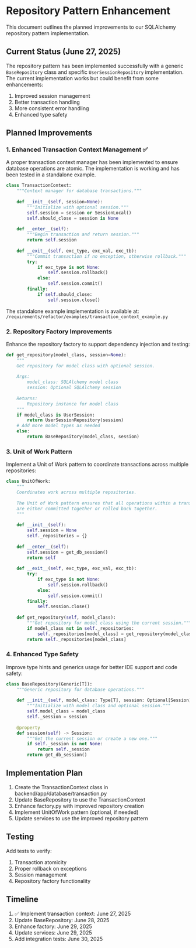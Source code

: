 # Repository Pattern Enhancement

This document outlines the planned improvements to our SQLAlchemy repository pattern implementation.

## Current Status (June 27, 2025)

The repository pattern has been implemented successfully with a generic `BaseRepository` class and specific `UserSessionRepository` implementation. The current implementation works but could benefit from some enhancements:

1. Improved session management
2. Better transaction handling
3. More consistent error handling
4. Enhanced type safety

## Planned Improvements

### 1. Enhanced Transaction Context Management ✅

A proper transaction context manager has been implemented to ensure database operations are atomic. The implementation is working and has been tested in a standalone example.

```python
class TransactionContext:
    """Context manager for database transactions."""
    
    def __init__(self, session=None):
        """Initialize with optional session."""
        self.session = session or SessionLocal()
        self.should_close = session is None
    
    def __enter__(self):
        """Begin transaction and return session."""
        return self.session
    
    def __exit__(self, exc_type, exc_val, exc_tb):
        """Commit transaction if no exception, otherwise rollback."""
        try:
            if exc_type is not None:
                self.session.rollback()
            else:
                self.session.commit()
        finally:
            if self.should_close:
                self.session.close()
```

The standalone example implementation is available at: `/requirements/refactor/examples/transaction_context_example.py`

### 2. Repository Factory Improvements

Enhance the repository factory to support dependency injection and testing:

```python
def get_repository(model_class, session=None):
    """
    Get repository for model class with optional session.
    
    Args:
        model_class: SQLAlchemy model class
        session: Optional SQLAlchemy session
        
    Returns:
        Repository instance for model class
    """
    if model_class is UserSession:
        return UserSessionRepository(session)
    # Add more model types as needed
    else:
        return BaseRepository(model_class, session)
```

### 3. Unit of Work Pattern

Implement a Unit of Work pattern to coordinate transactions across multiple repositories:

```python
class UnitOfWork:
    """
    Coordinates work across multiple repositories.
    
    The Unit of Work pattern ensures that all operations within a transaction
    are either committed together or rolled back together.
    """
    
    def __init__(self):
        self.session = None
        self._repositories = {}
    
    def __enter__(self):
        self.session = get_db_session()
        return self
    
    def __exit__(self, exc_type, exc_val, exc_tb):
        try:
            if exc_type is not None:
                self.session.rollback()
            else:
                self.session.commit()
        finally:
            self.session.close()
    
    def get_repository(self, model_class):
        """Get repository for model class using the current session."""
        if model_class not in self._repositories:
            self._repositories[model_class] = get_repository(model_class, self.session)
        return self._repositories[model_class]
```

### 4. Enhanced Type Safety

Improve type hints and generics usage for better IDE support and code safety:

```python
class BaseRepository(Generic[T]):
    """Generic repository for database operations."""
    
    def __init__(self, model_class: Type[T], session: Optional[Session] = None):
        """Initialize with model class and optional session."""
        self.model_class = model_class
        self._session = session
    
    @property
    def session(self) -> Session:
        """Get the current session or create a new one."""
        if self._session is not None:
            return self._session
        return get_db_session()
```

## Implementation Plan

1. Create the TransactionContext class in backend/app/database/transaction.py
2. Update BaseRepository to use the TransactionContext
3. Enhance factory.py with improved repository creation
4. Implement UnitOfWork pattern (optional, if needed)
5. Update services to use the improved repository pattern

## Testing

Add tests to verify:

1. Transaction atomicity
2. Proper rollback on exceptions
3. Session management
4. Repository factory functionality

## Timeline

1. ✅ Implement transaction context: June 27, 2025
2. Update BaseRepository: June 28, 2025
3. Enhance factory: June 29, 2025
4. Update services: June 29, 2025
5. Add integration tests: June 30, 2025
